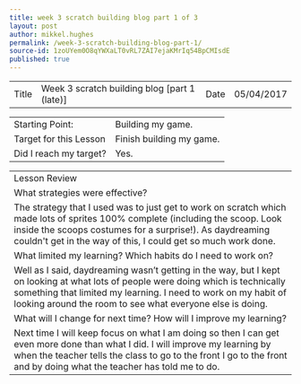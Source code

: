 ```yaml
---
title: week 3 scratch building blog part 1 of 3
layout: post
author: mikkel.hughes
permalink: /week-3-scratch-building-blog-part-1/
source-id: 1zoUYem0O8qYWXaLT0vRL7ZAI7ejaKMrIq54BpCMIsdE
published: true
---
```

<table>
  <tr>
    <td>Title</td>
    <td>Week 3 scratch building blog [part 1 (late)]</td>
    <td>    Date</td>
    <td>05/04/2017</td>
  </tr>
</table>


<table>
  <tr>
    <td>Starting Point:</td>
    <td>Building my game.</td>
  </tr>
  <tr>
    <td>Target for this Lesson</td>
    <td>Finish building my game.</td>
  </tr>
  <tr>
    <td>Did I reach my target? </td>
    <td>Yes.</td>
  </tr>
</table>


<table>
  <tr>
    <td>Lesson Review</td>
  </tr>
  <tr>
    <td> What strategies were effective? </td>
  </tr>
  <tr>
    <td>The strategy that I used was to just get to work on scratch which made lots of sprites 100% complete (including the scoop. Look inside the scoops costumes for a surprise!). As daydreaming couldn't get in the way of this, I could get so much work done.</td>
  </tr>
  <tr>
    <td>What limited my learning? Which habits do I need to work on? </td>
  </tr>
  <tr>
    <td>Well as I said, daydreaming wasn’t getting in the way, but I kept on looking at what lots of people were doing which is technically something that limited my learning. I need to work on my habit of looking around the room to see what everyone else is doing.</td>
  </tr>
  <tr>
    <td>What will I change for next time? How will I improve my learning?</td>
  </tr>
  <tr>
    <td>Next time I will keep focus on what I am doing so then I can get even more done than what I did. I will improve my learning by when the teacher tells the class to go to the front I go to the front and by doing what the teacher has told me to do.</td>
  </tr>
</table>


